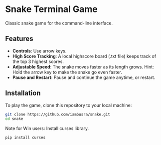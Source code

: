# Snake Terminal Game
Classic snake game for the command-line interface.

## Features
- **Controls**: Use arrow keys.
- **High Score Tracking**: A local highscore board (.txt file) keeps track of the top 3 highest scores.
- **Adjustable Speed**: The snake moves faster as its length grows. Hint: Hold the arrow key to make the snake go even faster. 
- **Pause and Restart**: Pause and continue the game anytime, or restart. 

## Installation
To play the game, clone this repository to your local machine:

```bash
git clone https://github.com/iambusra/snake.git
cd snake
```

Note for Win users: Install curses library.
```bash
pip install curses
```

